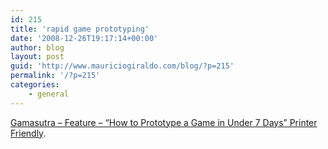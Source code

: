 ```yaml
---
id: 215
title: 'rapid game prototyping'
date: '2008-12-26T19:17:14+00:00'
author: blog
layout: post
guid: 'http://www.mauriciogiraldo.com/blog/?p=215'
permalink: '/?p=215'
categories:
    - general
---
```


[Gamasutra – Feature – “How to Prototype a Game in Under 7 Days” Printer Friendly](http://www.gamasutra.com/features/20051026/gabler_pfv.htm).